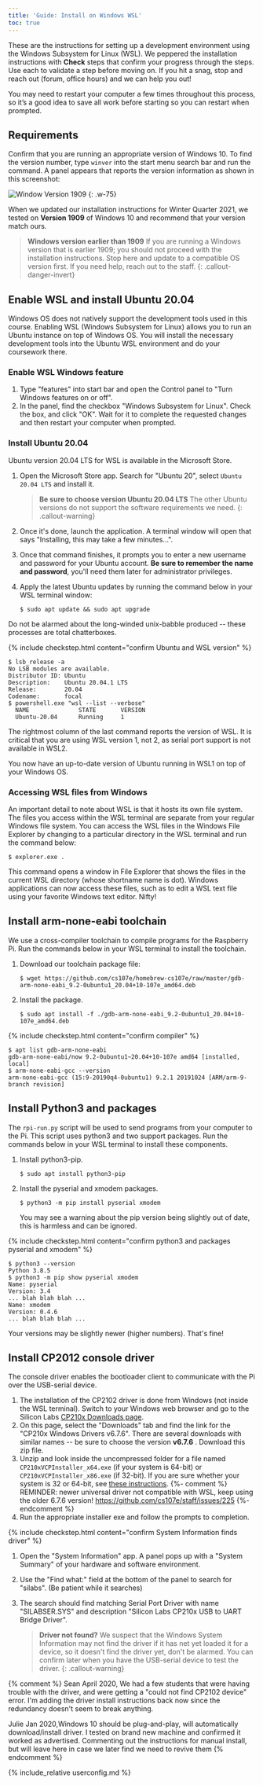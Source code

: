 ```yaml
---
title: 'Guide: Install on Windows WSL'
toc: true
---
```


<script>
$().ready(function() {
    var elems = document.getElementsByClassName('language-console');
    for (const elem of elems) elem.className += ' console-ubuntu';
});
</script>

These are the instructions for setting up a development environment using the Windows Subsystem for Linux (WSL). We peppered the installation instructions with <i class="fa fa-check-square-o fa-lg"></i> __Check__ steps that confirm your progress through the steps. Use each to validate a step before moving on.  If you hit a snag, stop and reach out (forum, office hours) and we can help you out!

You may need to restart your computer a few times throughout this process, so it’s a good idea to save all work before starting so you can restart when prompted.

## Requirements
Confirm that you are running an appropriate version of Windows 10. To find the version number, type `winver` into the start menu search bar and run the command. A panel appears that reports the version information as shown in this screenshot:

![Window Version 1909](images/winver.png)
{: .w-75}

When we updated our installation instructions for Winter Quarter 2021, we tested on __Version 1909__ of Windows 10 and recommend that your version match ours. 
> __Windows version earlier than 1909__ If you are running a Windows version that is earlier 1909; you should not proceed with the installation instructions. Stop here and update to a compatible OS version first. If you need help, reach out to the staff.
{: .callout-danger-invert}

## Enable WSL and install Ubuntu 20.04

Windows OS does not natively support the development tools used in this course. Enabling WSL (Windows Subsystem for Linux) allows you to run an Ubuntu instance on top of Windows OS. You will install the necessary development tools into the Ubuntu WSL environment and do your coursework there.

### Enable WSL Windows feature

1. Type "features" into start bar and open the Control panel to "Turn Windows features on or off". 
1. In the panel, find the checkbox "Windows Subsystem for Linux". Check the box, and click "OK". Wait for it to complete the requested changes and then restart your computer when prompted.

### Install Ubuntu 20.04

Ubuntu version 20.04 LTS for WSL is available in the Microsoft Store.

1. Open the Microsoft Store app. Search for "Ubuntu 20", select `Ubuntu 20.04 LTS` and install it.
    > __Be sure to choose version Ubuntu 20.04 LTS__
    > The other Ubuntu versions do not support the software requirements we need.
    {: .callout-warning}
1. Once it's done, launch the application. A terminal window will open that says "Installing, this may take a few minutes...".
1. Once that command finishes, it prompts you to enter a new username and password for your Ubuntu account. __Be sure to remember the name and password__, you'll need them later for administrator privileges.
1. Apply the latest Ubuntu updates by running the command below in your WSL terminal window:

    ```console
    $ sudo apt update && sudo apt upgrade
    ```
Do not be alarmed about the long-winded unix-babble produced -- these processes are total chatterboxes.

{% include checkstep.html content="confirm Ubuntu and WSL version" %}
```console
$ lsb_release -a
No LSB modules are available.
Distributor ID: Ubuntu
Description:    Ubuntu 20.04.1 LTS
Release:        20.04
Codename:       focal
$ powershell.exe "wsl --list --verbose"
  NAME              STATE       VERSION
  Ubuntu-20.04      Running     1
```
The rightmost column of the last command reports the version of WSL. It is critical that you are using WSL version 1, not 2, as serial port support is not available in WSL2. 

You now have an up-to-date version of Ubuntu running in WSL1 on top of your Windows OS.

<a name="files"></a>
### Accessing WSL files from Windows

An important detail to note about WSL is that it hosts its own file system. The files you access within the WSL terminal are separate from your regular Windows file system. You can access the WSL files in the Windows File Explorer by changing to a particular directory in the WSL terminal and run the command below:

```console
$ explorer.exe .
```

This command opens a window in File Explorer that shows the files in the current WSL directory (whose shortname name is dot). Windows applications can now access these files, such as to edit a WSL text file using your favorite Windows text editor. Nifty!

## Install arm-none-eabi toolchain

We use a cross-compiler toolchain to compile programs for the Raspberry Pi. Run the commands below in your WSL terminal to install the toolchain.

1. Download our toolchain package file:
    ```console
    $ wget https://github.com/cs107e/homebrew-cs107e/raw/master/gdb-arm-none-eabi_9.2-0ubuntu1_20.04+10-107e_amd64.deb
    ```

2. Install the package.

   ```console
   $ sudo apt install -f ./gdb-arm-none-eabi_9.2-0ubuntu1_20.04+10-107e_amd64.deb
   ```


{% include checkstep.html content="confirm compiler" %}
```console
$ apt list gdb-arm-none-eabi
gdb-arm-none-eabi/now 9.2-0ubuntu1~20.04+10-107e amd64 [installed, local]
$ arm-none-eabi-gcc --version
arm-none-eabi-gcc (15:9-20190q4-0ubuntu1) 9.2.1 20191024 [ARM/arm-9-branch revision]
```

## Install Python3 and packages

The `rpi-run.py` script will be used to send programs from your computer to the Pi. This script uses python3 and two support packages. Run the commands below in your WSL terminal to install these components.

1.  Install python3-pip.

    ```console
    $ sudo apt install python3-pip
    ```


1.  Install the pyserial and xmodem packages.

    ```console
    $ python3 -m pip install pyserial xmodem
    ```

    You may see a warning about the pip version being slightly out of date, this is harmless and can be ignored.

{% include checkstep.html content="confirm python3 and packages pyserial and xmodem" %}
```console
$ python3 --version
Python 3.8.5
$ python3 -m pip show pyserial xmodem 
Name: pyserial
Version: 3.4
... blah blah blah ...
Name: xmodem
Version: 0.4.6
... blah blah blah ...
```
Your versions may be slightly newer (higher numbers). That's fine!

## Install CP2012 console driver
The console driver enables the bootloader client to communicate with the Pi over the USB-serial device. 

1. The installation of the CP2102 driver is done from Windows (not inside the WSL terminal). Switch to your Windows web browser and go to the Silicon Labs [CP210x Downloads page](https://www.silabs.com/developers/usb-to-uart-bridge-vcp-drivers).
1. On this page, select the "Downloads" tab and find the link for the "CP210x Windows Drivers v6.7.6". There are several downloads with similar names -- be sure to choose the version __v6.7.6__ . Download this zip file. 
1. Unzip and look inside the uncompressed folder for a file named `CP210xVCPInstaller_x64.exe` (if your system is 64-bit) or `CP210xVCPInstaller_x86.exe` (if 32-bit). If you are sure whether your system is 32 or 64-bit, see [these instructions](https://support.microsoft.com/en-us/help/13443/windows-which-version-am-i-running). 
{%- comment %}
REMINDER: newer universal driver not compatible with WSL, keep using the older 6.7.6 version! https://github.com/cs107e/staff/issues/225
{%- endcomment %}
1. Run the appropriate installer exe and follow the prompts to completion.

{% include checkstep.html content="confirm System Information finds driver" %}
1. Open the "System Information" app. A panel pops up with a "System Summary" of your hardware and software environment.
1. Use the "Find what:" field at the bottom of the panel to search for "silabs". (Be patient while it searches)
1. The search should find matching Serial Port Driver with name "SILABSER.SYS" and description "Silicon Labs CP210x USB to UART Bridge Driver".

    > __Driver not found?__ We suspect that the Windows System Information may not find the driver if it has net yet loaded it for a device, so it doesn't find the driver yet, don't be alarmed. You can confirm later when you have the USB-serial device to test the driver.
    {: .callout-warning}

{% comment %}
Sean April 2020, We had a few students that were having trouble with the driver, and were getting a "could not find CP2102 device" error. I'm adding the driver install instructions back now since the redundancy doesn't seem to break anything.

Julie Jan 2020,Windows 10 should be plug-and-play, will automatically download/install driver. I tested on brand new machine and confirmed it worked as advertised. Commenting out the instructions for manual install, but will leave here in case we later find we need to revive them
{% endcomment %}

{% include_relative userconfig.md %}
